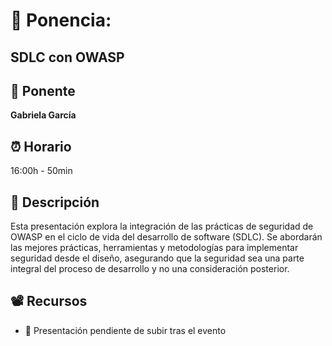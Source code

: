 # 📌 Ponencia:
## SDLC con OWASP

## 👤 Ponente
**Gabriela García**

## ⏰ Horario
16:00h - 50min

## 📄 Descripción
Esta presentación explora la integración de las prácticas de seguridad de OWASP en el ciclo de vida del desarrollo de software (SDLC). Se abordarán las mejores prácticas, herramientas y metodologías para implementar seguridad desde el diseño, asegurando que la seguridad sea una parte integral del proceso de desarrollo y no una consideración posterior.

## 📽 Recursos
- 🎤 Presentación pendiente de subir tras el evento
